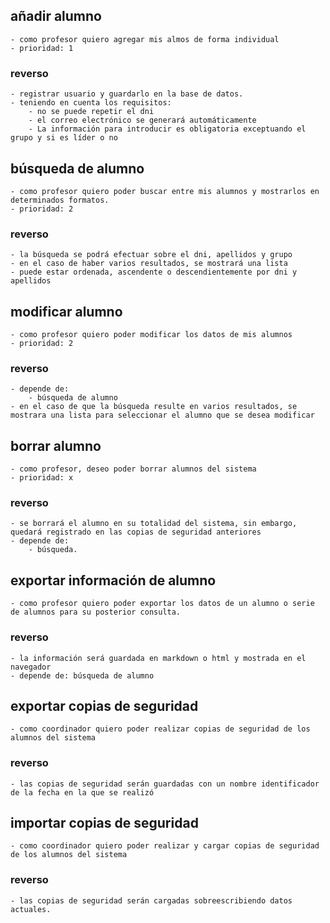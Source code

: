 <!--

alumno:
	- dni (pk)
	- nombre completo
	- teléfono
	- email (sk)(auto-generado)
	- dirección postal
	- curso mas alto
	- fecha nacimiento
	- equipo al que pertenece
	- es líder (0,1) con el grupo
	--
	- búsqueda usuario por dni o apellido
	- crud
	--
	- todos los campos son obligatorios a excepción del grupo
	- solo una clase
	- si existen dos alumnos en una búsqueda, se mostrará un menu para elegirlo
	- menu
	- español
	- sencillo as FUCK
	- si restricciones de dominio
	- copias de seguridad , crud
	- fichero binario como almacenamiento
	- linux based
	- máximo 150 alumnos
	- listado de alumnos ordenado por
		* nombre
		* dni
		* apellidos
		* curso mas alto matriculado
		* de forma ascendiente o descendiente
	- las consultas se podrán mostrar por cli o markdown o html
	- los ficheros se guardan y se muestran automáticamente
	
-->





## añadir alumno
	- como profesor quiero agregar mis almos de forma individual
	- prioridad: 1
### reverso
	- registrar usuario y guardarlo en la base de datos.
	- teniendo en cuenta los requisitos:
		- no se puede repetir el dni
		- el correo electrónico se generará automáticamente
		- La información para introducir es obligatoria exceptuando el grupo y si es líder o no
	
## búsqueda de alumno
	- como profesor quiero poder buscar entre mis alumnos y mostrarlos en determinados formatos.
	- prioridad: 2
### reverso
	- la búsqueda se podrá efectuar sobre el dni, apellidos y grupo
	- en el caso de haber varios resultados, se mostrará una lista
	- puede estar ordenada, ascendente o descendientemente por dni y apellidos

## modificar alumno
	- como profesor quiero poder modificar los datos de mis alumnos
	- prioridad: 2
### reverso
	- depende de:
		- búsqueda de alumno
	- en el caso de que la búsqueda resulte en varios resultados, se mostrara una lista para seleccionar el alumno que se desea modificar


## borrar alumno
	- como profesor, deseo poder borrar alumnos del sistema
	- prioridad: x
### reverso
	- se borrará el alumno en su totalidad del sistema, sin embargo, quedará registrado en las copias de seguridad anteriores
	- depende de:
		- búsqueda.

## exportar información de alumno
	- como profesor quiero poder exportar los datos de un alumno o serie de alumnos para su posterior consulta.
### reverso
	- la información será guardada en markdown o html y mostrada en el navegador
	- depende de: búsqueda de alumno


## exportar copias de seguridad
	- como coordinador quiero poder realizar copias de seguridad de los alumnos del sistema
### reverso
	- las copias de seguridad serán guardadas con un nombre identificador de la fecha en la que se realizó


## importar copias de seguridad
	- como coordinador quiero poder realizar y cargar copias de seguridad de los alumnos del sistema
### reverso
	- las copias de seguridad serán cargadas sobreescribiendo datos actuales.